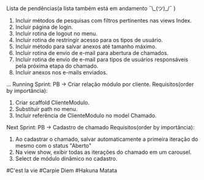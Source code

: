 Lista de pendências(a lista também está em andamento  ¯\\\_(ツ)_/¯ )

1. Incluir métodos de pesquisas com filtros pertinentes nas views Index.
2. Incluir página de login.
3. Incluir rotina de logout no menu.
4. Incluir rotina de restringir acesso para os tipos de usuário.
5. Incluir método para salvar anexos até tamanho máximo.
6. Incluir rotina de envio de e-mail para abertura de chamados.
7. Incluir rotina de envio de e-mail para tipos de usuários responsáveis pela próxima etapa do chamado.
8. Incluir anexos nos e-mails enviados.


...
Running Sprint:
PB -> Criar relação módulo por cliente.
Requisitos(order by importância):
1. Criar scaffold ClienteModulo.
2. Substituir path no menu.
3. Incluir referência de ClienteModulo no model Chamado.


Next Sprint:
PB -> Cadastro de chamado
Requisitos(order by importância): 
1. Ao cadastrar o chamado, salvar automaticamente a primeira iteração do mesmo com o status "Aberto"
2. Na view show, exibir todas as iterações do chamado em um carousel.
3. Select de módulo dinâmico no cadastro.

#C'est la vie
#Carpie Diem
#Hakuna Matata
